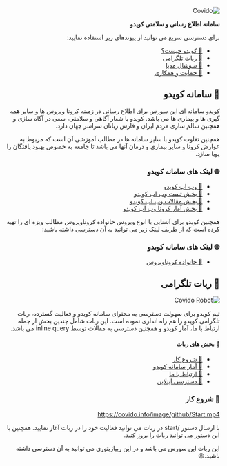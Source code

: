 <div dir="rtl">

![Covido](https://covido.info/image/github.png)

**سامانه اطلاع رسانی و سلامتی کویدو**
</div>
<div dir="rtl">

برای دسترسی سریع می توانید از پیوندهای زیر استفاده نمایید:

- [🚀 کویدو چیست؟](#covido)
- [🤖 ربات تلگرامی](#bot)
- [📱 سوشال مدیا]()
- [🤝 حمایت و همکاری]()

## <a id="covido"></a> 🚀 سامانه کویدو

کویدو سامانه ای اپن سورس برای اطلاع رسانی در زمینه کرونا ویروس ها و سایر همه گیری ها و بیماری ها می باشد. کویدو با شعار آگاهی و سلامتی، سعی در آگاه سازی و همچنین سالم سازی مردم ایران و فارس زبانان سراسر جهان دارد.

همچنین تفاوت کویدو با سایر سامانه ها در مطالب آموزشی آن است که مربوط به عوارض کرونا و سایر بیماری و درمان آنها می باشد تا جامعه به خصوص بهبود یافتگان را پویا سازد.

### 🌐 لینک های سامانه کویدو

- [📝 وب اپ کویدو](https://covido.info)
- [📝 بخش تست وب اپ کویدو](https://covido.info/test)
- [📝 بخش مقالات وب اپ کویدو](https://covido.info/article)
- [📝 بخش آمار کرونا وب اپ کویدو](https://covido.info/article)

همچنین کویدو برای آشنایی با انوع ویروس خانواده کروناویروس مطالب ویژه ای را تهیه کرده است که از طریف لینک زیر می توانید به آن دسترسی داشته باشید:

### 🌐 لینک های سامانه کویدو

- [🦠 خانواده کروناویروس](https://covido.info/corona)

## <a id="bot"></a> 🤖 ربات تلگرامی

![Covido Robot](https://covido.info/image/robot.png)

تیم کویدو برای سهولت دسترسی به محتوای سامانه کویدو و فعالیت گسترده، ربات تلگرامی کویدو را هم راه انداری نموده است. این ربات شامل چندین بخش از جمله ارتباط با ما، آمار کویدو و همچنین دسترسی به مقالات توسط inline query می باشد. 

#### 🤖 بخش های ربات

- [💠 شروع کار](#bot-start)
- [💠 آمار سامانه کویدو](#bot-covido-status)
- [💠 ارتباط با ما](#bot=contatct)
- [💠 دسترسی اینلاین](#bot-inline)

### <a id="#bot-start"></a> 💠 شروع کار

https://covido.info/image/github/Start.mp4

با ارسال دستور /start در ربات می توانید فعالیت خود را در ربات آغاز نمایید. همچنین با این دستور می توانید ربات را بروز کنید.

این ربات اپن سورس می باشد و در این ریپازیتوری می توانید به آن دسترسی داشته باشید.😉

</div>
